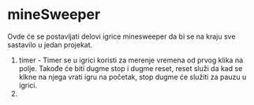 # mineSweeper
Ovde će se postavljati delovi igrice minesweeper da bi se na kraju sve sastavilo u jedan projekat. 
1. timer - Timer se u igrici koristi za merenje vremena od prvog klika na polje. Takođe će biti dugme stop i dugme reset,
           reset služi da kad se klkne na njega vrati igru na početak, stop dugme će služiti za pauzu u igrici.
2.  
           